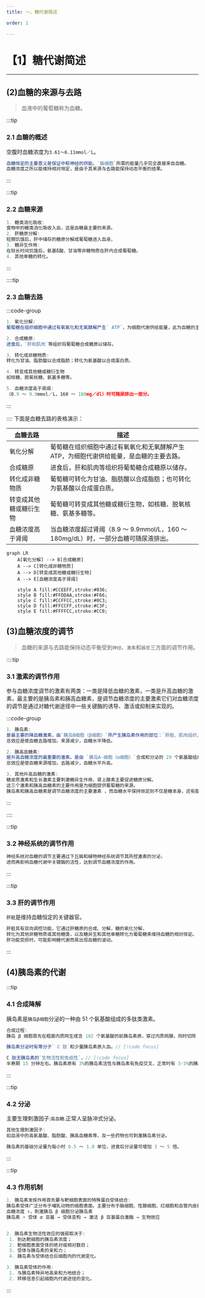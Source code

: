 ```yaml
---
title: 一、糖代谢简述

order: 1

---
```


# 【1】糖代谢简述

<kaodian :text="'生物化学检验记忆卡'" />

<!-- ###### 第二章 糖代谢紊乱及糖尿病的检查

> 临床生化检验 -->

<beitiS/>

---

## (2)血糖的来源与去路

<son :text="'生物化学检验记忆卡'" text1="(2)血糖的来源与去路" :textOption="[['熟练掌握','基础知识','相关专业知识'],['熟练掌握','基础知识','相关专业知识'],['熟练掌握','基础知识','相关专业知识']]" />

> 血液中的葡萄糖称为血糖。

:::tip

### 2.1 血糖的概述

空腹时血糖浓度为`3.61～6.11mmol／L`。

```js
血糖恒定的主要意义是保证中枢神经的供能。`脑细胞`所需的能量几乎完全直接来自血糖。
血糖浓度之所以能维持相对恒定，是由于其来源与去路能保持动态平衡的结果。
```

:::

:::tip

### 2.2 血糖来源

```js
1. 糖类消化吸收:
食物中的糖类消化吸收入血，这是血糖最主要的来源。
2. 肝糖原分解:
短期饥饿后，肝中储存的糖原分解成葡萄糖进入血液，
3. 糖异生作用:
在较长时间饥饿后，氨基ß酸、甘油等非糖物质在肝内合成葡萄糖。
4. 其他单糖的转化。
```

:::

::::tip

### 2.3 血糖去路

:::code-group

```js [氧化分解]
1. 氧化分解:
葡萄糖在组织细胞中通过有氧氧化和无氧酵解产生` ATP`，为细胞代谢供给能量，此为血糖的主要去路。
```

```js [合成糖原]
2. 合成糖原:
进食后，`肝和肌肉`等组织将葡萄糖合成糖原以储存。
```

```js [转化成非糖物质]
3. 转化成非糖物质:
转化为甘油、脂肪酸以合成脂肪；转化为氨基酸以合成蛋白质。
```

```js [转变成其他糖或糖衍生物]
4. 转变成其他糖或糖衍生物
如核糖、脱氧核糖、氨基多糖等。
```

```js [血糖浓度高于肾阈]
5. 血糖浓度高于肾阈:
（8.9 ～ 9.9mmol／L，160 ～ 180mg／dl）时可随尿排出一部分。

```

:::

::::
下面是血糖去路的表格演示：

| 血糖去路               | 描述                                                                                    |
| ---------------------- | --------------------------------------------------------------------------------------- |
| 氧化分解               | 葡萄糖在组织细胞中通过有氧氧化和无氧酵解产生ATP，为细胞代谢供给能量，是血糖的主要去路。 |
| 合成糖原               | 进食后，肝和肌肉等组织将葡萄糖合成糖原以储存。                                          |
| 转化成非糖物质         | 葡萄糖可转化为甘油、脂肪酸以合成脂肪；也可转化为氨基酸以合成蛋白质。                    |
| 转变成其他糖或糖衍生物 | 葡萄糖可转变成其他糖或糖衍生物，如核糖、脱氧核糖、氨基多糖等。                          |
| 血糖浓度高于肾阈       | 当血糖浓度超过肾阈（8.9 ～ 9.9mmol/L，160 ～ 180mg/dL）时，一部分血糖可随尿液排出。     |

```mermaid
graph LR
    A[氧化分解] --> B[合成糖原]
    A --> C[转化成非糖物质]
    A --> D[转变成其他糖或糖衍生物]
    A --> E[血糖浓度高于肾阈]

    style A fill:#CCEEFF,stroke:#036;
    style B fill:#FFDDAA,stroke:#F66;
    style C fill:#CCFFCC,stroke:#0C3;
    style D fill:#FFCCFF,stroke:#C3F;
    style E fill:#FFFFCC,stroke:#CC0;

```

## (3)血糖浓度的调节

<son :text="'生物化学检验记忆卡'" text1="(3)血糖浓度的调节" :textOption="[['熟练掌握','基础知识','相关专业知识'],['熟练掌握','基础知识','相关专业知识'],['熟练掌握','基础知识','相关专业知识']]" />

> 血糖的来源与去路能保持动态平衡受到`神经`、`激素`和`器官`三方面的调节作用。

::::tip

### 3.1 激素的调节作用

参与血糖浓度调节的激素有两类：一类是降低血糖的激素，一类是升高血糖的激素，最主要的是胰岛素和胰高血糖素，是调节血糖浓度的主要激素它们对血糖浓度的调节是通过对糖代谢途径中一些关键酶的诱导、激活或抑制来实现的。

:::code-group

```js [胰岛素]
1. 胰岛素:
是最主要的降血糖激素，由`胰岛B细胞（β细胞）`所产生胰岛素作用的部位：`肝脏、肌肉组织、脂肪组织`
总效应是使血糖去路增加，来源减少，血糖水平降低。
```

```js [胰高血糖素]
2. 胰高血糖素:
是升高血糖浓度的最重要的激素。是由 `胰岛A-细胞（α细胞）`合成和分泌的 29 个氨基酸组成的肽类激素。胰高糖素主要通过提高靶细胞内 cAMP 含量达到调节血糖浓度的目的。
总效应是使血糖来源增加，去路减少，血糖水平升高。
```

```js [其他升高血糖的激素]
3. 其他升高血糖的激素:
糖皮质激素和生长激素主要刺激糖异生作用，肾上腺素主要促进糖原分解。
这三个激素和胰高血糖素的主要作用是为细胞提供葡萄糖的来源。
胰岛素和胰高血糖素是调节血糖浓度的主要激素 ，而血糖水平保持恒定则不仅是糖本身，还有脂肪、氨基酸代谢的协调作用共同完成。
```

:::

::::

:::tip

### 3.2 神经系统的调节作用

```js
神经系统对血糖的调节主要通过下丘脑和植物神经系统调节其所控激素的分泌，
进而再影响血糖代谢中关键酶的活性，达到调节血糖浓度的作用。
```

:::

:::tip

### 3.3 肝的调节作用

`肝脏`是维持血糖恒定的关键器官。

```js
肝脏具有双向调控功能，它通过肝糖原的合成、分解，糖的氧化分解，
转化为其他非糖物质或其他糖类，以及糖异生和其他单糖转化为葡萄糖来维持血糖的相对恒定。
肝功能受损时，可能影响糖代谢而易出现血糖的波动。
```

:::

## (4)胰岛素的代谢

<son :text="'生物化学检验记忆卡'" text1="(4)胰岛素的代谢" :textOption="[['熟练掌握','相关专业知识','专业知识'],['熟练掌握','相关专业知识','专业知识'],['熟练掌握','相关专业知识','专业知识']]" />

:::tip

### 4.1 合成降解

胰岛素是`胰岛β细胞`分泌的一种由 51 个氨基酸组成的多肽类激素。

```js
合成过程:
胰岛 β 细胞首先在粗面内质网生成含 102 个氨基酸的前胰岛素原，穿过内质网膜，同时切除 16 个氨基酸的引导序列而成为含 86 个氨基酸的胰岛素原，当 β 细胞接受刺激后，β 颗粒移向细胞膜，并在蛋白水解酶的作用下，使胰岛素原分解脱下一段含 31 个氨基酸的 C 肽和精-赖、精-精两对氨基酸，形成由 30 个氨基酸残基构成的 β 链和 21 个氨基酸残体基构成的 α 链。

胰岛素分泌时有等分子` C 肽`和少量胰岛素原入血。// [!code focus]

C 肽无胰岛素的`生物活性和免疫性`，// [!code focus]
半寿期 15 分钟左右。胰岛素原有 3%的胰岛素活性与胰岛素有免疫交叉，正常时有 3-5%的胰岛素原未经裂解从 β 细胞释放。半寿期比胰岛素长。胰岛素主要由肝脏摄取并降解。半寿期约 5min 左右。
```

:::

:::tip

### 4.2 分泌

主要生理刺激因子:`高血糖`.正常人呈脉冲式分泌。

```js
其他生理刺激因子:
如血液中的高氨基酸、脂肪酸、胰高血糖素等，及一些药物也可刺激胰岛素分泌。

胰岛素的基础分泌量为每小时 0.5 ～ 1.0 单位，进食后分泌量可增加 3 ～ 5 倍。
```

:::

:::tip

### 4.3 作用机制

```js
1. 胰岛素发挥作用首先要与靶细胞表面的特殊蛋白受体结合:
胰岛素受体广泛分布于哺乳动物的细胞表面。主要分布于脑细胞、性腺细胞、红细胞和血管内皮细胞。
血糖浓度 ↑，刺激胰岛 β 细胞分泌胰岛素
胰岛素 + 受体 α 亚基 → 受体变构 → 激活 β 亚基蛋白激酶 → 生物效应


2. 胰岛素生物活性效应的强弱取决于:
 1. 到达靶细胞的胰岛素浓度；
 2. 靶细胞表面受体的绝对或相对数目；
 3. 受体与胰岛素的亲和力；
 4. 胰岛素与受体结合后细胞内的代谢变化。

3. 胰岛素受体的作用:
 1. 与胰岛素特异地高亲和力地结合；
 2. 转移信息引起细胞内代谢途径的变化。

```

:::
